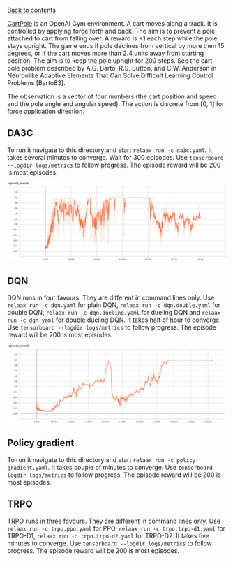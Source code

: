 [Back to contents](../README.md#contents)

[CartPole](https://gym.openai.com/envs/CartPole-v0/) is an OpenAI Gym environment. A cart moves along a track. It is controlled by applying force forth and back. The aim is to prevent a pole attached to cart from falling over. A reward is +1 each step while the pole stays upright. The game ends if pole declines from vertical by more then 15 degrees, or if the cart moves more than 2.4 units away from starting position. The aim is to keep the pole upright for 200 steps. See the cart-pole problem described by A.G. Barto, R.S. Sutton, and C.W. Anderson in Neuronlike Adaptive Elements That Can Solve Difficult Learning Control Problems [Barto83].

The observation is a vector of four numbers (the cart position and speed and the pole angle and angular speed). The action is discrete from [0, 1] for force application direction.

## <a name="da3c"></a>DA3C
To run it navigate to this directory and start `relaax run -c da3c.yaml`.  It takes several minutes to converge. Wait for 300 episodes.  Use `tensorboard --logdir logs/metrics` to follow progress. The episode reward will be 200 is most episodes.

![img](../resources/cartpole_da3c.png)

## <a name="dqn"></a>DQN
DQN runs in four favours. They are different in command lines only. Use `relaax run -c dqn.yaml` for plain DQN, `relaax run -c dqn.double.yaml` for double DQN, `relaax run -c dqn.dueling.yaml` for dueling DQN and `relaax run -c dqn.yaml` for double dueling DQN. It takes half of hour to converge. Use `tensorboard --logdir logs/metrics` to follow progress. The episode reward will be 200 is most episodes.

![img](../resources/cartpole_dqn.png)

## <a name="policy-gradient"></a>Policy gradient
To run it navigate to this directory and start `relaax run -c policy-gradient.yaml`. It takes couple of minutes to converge. Use `tensorboard --logdir logs/metrics` to follow progress. The episode reward will be 200 is most episodes.

## <a name="trpo"></a>TRPO
TRPO runs in three favours. They are different in command lines only. Use `relaax run -c trpo.ppo.yaml` for PPO, `relaax run -c trpo.trpo-d1.yaml` for TRPO-D1, `relaax run -c trpo.trpo-d2.yaml` for TRPO-D2. It takes five minutes to converge. Use `tensorboard --logdir logs/metrics` to follow progress. The episode reward will be 200 is most episodes.
